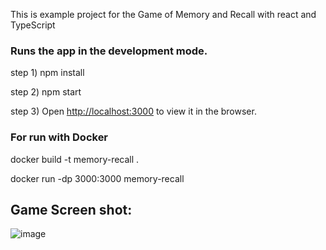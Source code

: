 This is example project for the Game of Memory and Recall with react and TypeScript

### Runs the app in the development mode.

step 1) 
     npm install 
     
step 2) 
    npm start 
    
step 3) 
    Open [http://localhost:3000](http://localhost:3000) to view it in the browser.

### For run with Docker

docker build -t memory-recall . 

docker run -dp 3000:3000 memory-recall

## Game Screen shot:

![image](https://user-images.githubusercontent.com/3278225/170550140-c9ef4c53-0941-4950-bda8-a0e29183f0d5.png)

